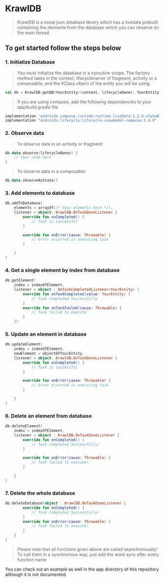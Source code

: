 # KrawlDB

> KrawlDB is a nosql json database library which has a livedata prebuilt containing the elements from the database which you can observe on the main thread

## To get started follow the steps below

### 1. Initialize Database

> You must initialize the database in a coroutine scope. The factory method takes in the context, lifecycleowner of fragment, activity or a composable, and the KClass object of the entity you will be using.

```kotlin
val db = KrawlDB.getDB<YourEntity>(context, lifecycleOwner, YourEntity::class)
```

> If you are using compose, add the following dependencies to your app/build.gradle file

```gradle
implementation 'androidx.compose.runtime:runtime-livedata:1.2.0-alpha01'
implementation "androidx.lifecycle:lifecycle-viewmodel-compose:2.4.0"
```

### 2. Observe data

> To observe data in an activity or fragment:

```kotlin
db.data.observe(lifecycleOwner) {
    // Your code here
}
```

> To observe data in a composable:

```kotlin
db.data.observeAsState()
```

### 3. Add elements to database

```kotlin
db.addToDatabase(
    elements = arrayOf(/* Your elements here */),
    listener = object: KrawlDB.OnTaskDoneListener {
        override fun onCompleted() {
            // Task is successful
        }

        override fun onError(cause: Throwable) {
            // Error occurred in executing task
        }

    }
)
```

### 4. Get a single element by index from database

```kotlin
db.getElement(
    index = indexOfElement,
    listener = object : OnTaskCompletedListener<YourEntity> {
        override fun onTaskCompleted(value: YourEntity) {
            // Task Completed Successfully
        }
        override fun onTaskFailed(cause: Throwable) {
            // Task failed to execute
        }
    })
```

### 5. Update an element in database

```kotlin
db.updateElement(
    index = indexOfElement,
    newElement = objectOfYourEntity,
    listener = object: KrawlDB.OnTaskDoneListener {
        override fun onCompleted() {
            // Task is successful
        }

        override fun onError(cause: Throwable) {
            // Error occurred in executing task
        }

    }
)
```

### 6. Delete an element from database

```kotlin
db.deleteElement(
    index = indexOfElement,
    listener = object : KrawlDB.OnTaskDoneListener {
        override fun onCompleted() {
            // Task Completed Successfully!
        }

        override fun onError(cause: Throwable) {
            // Task failed to execute!
        }

    }
)
```

### 7. Delete the whole database

```kotlin
db.deleteDatabase(object : KrawlDB.OnTaskDoneListener {
        override fun onCompleted() {
            // Task Completed Successfully!
        }
        override fun onError(cause: Throwable) {
            // Task failed to execute!
        }
    }
)
```

> Please note that all functions given above are called asynchronously! To call them in a synchronous way, just add the word sync after every function name

You can check out an example as well in the app directory of this repository although it is not documented.
